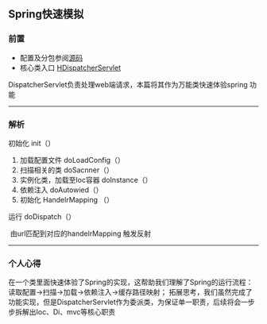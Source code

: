 ## Spring快速模拟

### 前置

- 配置及分包参阅[源码](https://github.com/hughes-T/hughes_JavaBook/tree/dev/spring_source_code/spring_1.0/src/main/java/com/hughes/spring/source/v1)
- 核心类入口 [HDispatcherServlet](https://github.com/hughes-T/hughes_JavaBook/blob/dev/spring_source_code/spring_1.0/src/main/java/com/hughes/spring/source/v1/framework/servlet/HDispatcherServlet.java)

DispatcherServlet负责处理web端请求，本篇将其作为万能类快速体验spring 功能



------
### 解析

初始化 init（）

1. 加载配置文件 doLoadConfig（）
2. 扫描相关的类 doSacnner（）
3. 实例化类，加载至Ioc容器 doInstance（）
4. 依赖注入 doAutowied（）
5. 初始化 HandelrMapping （）

运行 doDispatch（）

​	由url匹配到对应的handelrMapping 触发反射

------

### 个人心得

在一个类里面快速体验了Spring的实现，这帮助我们理解了Spring的运行流程：读取配置->扫描->加载->依赖注入->缓存路径映射；
拓展思考，我们虽然完成了功能实现，但是DispatcherServlet作为委派类，为保证单一职责，后续将会一步步拆解出Ioc、Di、mvc等核心职责




